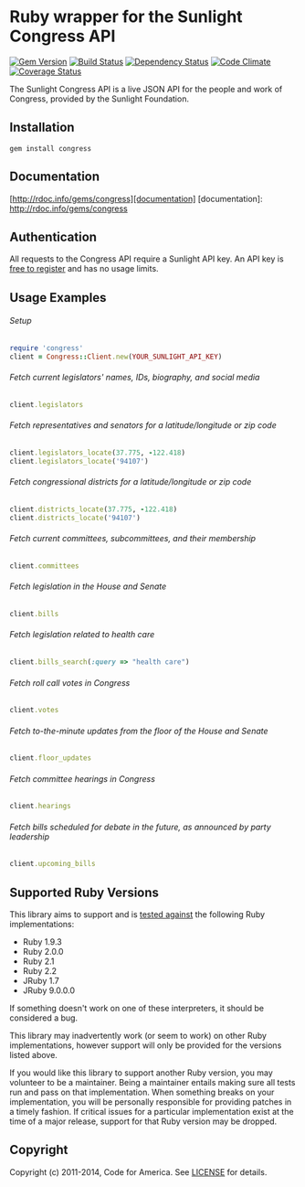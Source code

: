 # Ruby wrapper for the Sunlight Congress API

[![Gem Version](http://img.shields.io/gem/v/congress.svg)][gem]
[![Build Status](http://img.shields.io/travis/codeforamerica/congress.svg)][travis]
[![Dependency Status](http://img.shields.io/gemnasium/codeforamerica/congress.svg)][gemnasium]
[![Code Climate](http://img.shields.io/codeclimate/github/codeforamerica/congress.svg)][codeclimate]
[![Coverage Status](http://img.shields.io/coveralls/codeforamerica/congress.svg)][coveralls]

[gem]: https://rubygems.org/gems/congress
[travis]: http://travis-ci.org/codeforamerica/congress
[gemnasium]: https://gemnasium.com/codeforamerica/congress
[codeclimate]: https://codeclimate.com/github/codeforamerica/congress
[coveralls]: https://coveralls.io/r/codeforamerica/congress

The Sunlight Congress API is a live JSON API for the people and work of
Congress, provided by the Sunlight Foundation.

## Installation
    gem install congress

## Documentation
[http://rdoc.info/gems/congress][documentation]
[documentation]: http://rdoc.info/gems/congress

## Authentication

All requests to the Congress API require a Sunlight API key. An API key is
[free to register][register] and has no usage limits.

[register]: http://services.sunlightlabs.com/accounts/register/

## Usage Examples

###### Setup
```ruby
require 'congress'
client = Congress::Client.new(YOUR_SUNLIGHT_API_KEY)
```

###### Fetch current legislators' names, IDs, biography, and social media
```ruby
client.legislators
```

###### Fetch representatives and senators for a latitude/longitude or zip code
```ruby
client.legislators_locate(37.775, -122.418)
client.legislators_locate('94107')
```

###### Fetch congressional districts for a latitude/longitude or zip code
```ruby
client.districts_locate(37.775, -122.418)
client.districts_locate('94107')
```

###### Fetch current committees, subcommittees, and their membership
```ruby
client.committees
```

###### Fetch legislation in the House and Senate
```ruby
client.bills
```

###### Fetch legislation related to health care
```ruby
client.bills_search(:query => "health care")
```

###### Fetch roll call votes in Congress
```ruby
client.votes
```

###### Fetch to-the-minute updates from the floor of the House and Senate
```ruby
client.floor_updates
```

###### Fetch committee hearings in Congress
```ruby
client.hearings
```

###### Fetch bills scheduled for debate in the future, as announced by party leadership
```ruby
client.upcoming_bills
```

## Supported Ruby Versions
This library aims to support and is [tested against][travis] the following Ruby
implementations:

* Ruby 1.9.3
* Ruby 2.0.0
* Ruby 2.1
* Ruby 2.2
* JRuby 1.7
* JRuby 9.0.0.0

If something doesn't work on one of these interpreters, it should be considered
a bug.

This library may inadvertently work (or seem to work) on other Ruby
implementations, however support will only be provided for the versions listed
above.

If you would like this library to support another Ruby version, you may
volunteer to be a maintainer. Being a maintainer entails making sure all tests
run and pass on that implementation. When something breaks on your
implementation, you will be personally responsible for providing patches in a
timely fashion. If critical issues for a particular implementation exist at the
time of a major release, support for that Ruby version may be dropped.

## Copyright
Copyright (c) 2011-2014, Code for America. See [LICENSE][] for details.

[license]: https://github.com/codeforamerica/congress/blob/master/LICENSE.md
